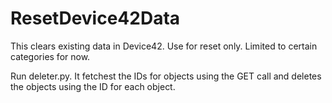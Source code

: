 # ResetDevice42Data
This clears existing data in Device42. Use for reset only. Limited to certain categories for now.

Run deleter.py. It fetchest the IDs for objects using the GET call and deletes the objects using the ID for each object.
